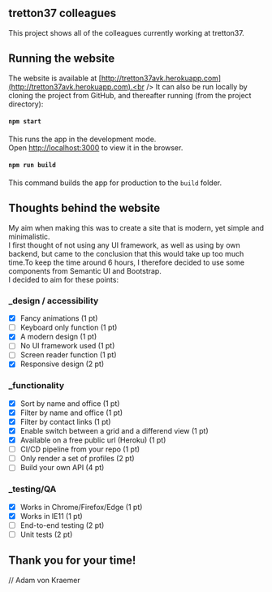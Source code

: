 ## tretton37 colleagues

This project shows all of the colleagues currently working at tretton37.<br />

## Running the website

The website is available at [http://tretton37avk.herokuapp.com](http://tretton37avk.herokuapp.com).<br />
It can also be run locally by cloning the project from GitHub, and thereafter running (from the project directory):

#### `npm start`

This runs the app in the development mode.<br />
Open [http://localhost:3000](http://localhost:3000) to view it in the browser.

#### `npm run build`

This command builds the app for production to the `build` folder.<br />

## Thoughts behind the website

My aim when making this was to create a site that is modern, yet simple and minimalistic.<br />
I first thought of not using any UI framework, as well as using by own backend, but came to the conclusion that this would take up too much time.To keep the time around 6 hours, I therefore decided to use some components from Semantic UI and Bootstrap.<br />
I decided to aim for these points:

### _design / accessibility
- [x] Fancy animations (1 pt)
- [ ] Keyboard only function (1 pt)
- [x] A modern design (1 pt)
- [ ] No UI framework used (1 pt)
- [ ] Screen reader function (1 pt)
- [x] Responsive design (2 pt)

### _functionality
- [x] Sort by name and office (1 pt)
- [x] Filter by name and office (1 pt)
- [x] Filter by contact links (1 pt)
- [x] Enable switch between a grid and a differend view (1 pt)
- [x] Available on a free public url (Heroku) (1 pt)
- [ ] CI/CD pipeline from your repo (1 pt)
- [ ] Only render a set of profiles (2 pt)
- [ ] Build your own API (4 pt)

### _testing/QA
- [x] Works in Chrome/Firefox/Edge (1 pt)
- [x] Works in IE11 (1 pt)
- [ ] End-to-end testing (2 pt)
- [ ] Unit tests (2 pt)

## Thank you for your time!

// Adam von Kraemer